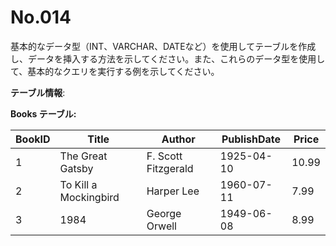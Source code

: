 # No.014

基本的なデータ型（INT、VARCHAR、DATEなど）を使用してテーブルを作成し、データを挿入する方法を示してください。また、これらのデータ型を使用して、基本的なクエリを実行する例を示してください。

**テーブル情報**:

**Books テーブル:**

| BookID | Title                          | Author         | PublishDate | Price  |
|--------|--------------------------------|----------------|-------------|--------|
| 1      | The Great Gatsby               | F. Scott Fitzgerald | 1925-04-10 | 10.99  |
| 2      | To Kill a Mockingbird          | Harper Lee     | 1960-07-11  | 7.99   |
| 3      | 1984                           | George Orwell  | 1949-06-08  | 8.99   |
